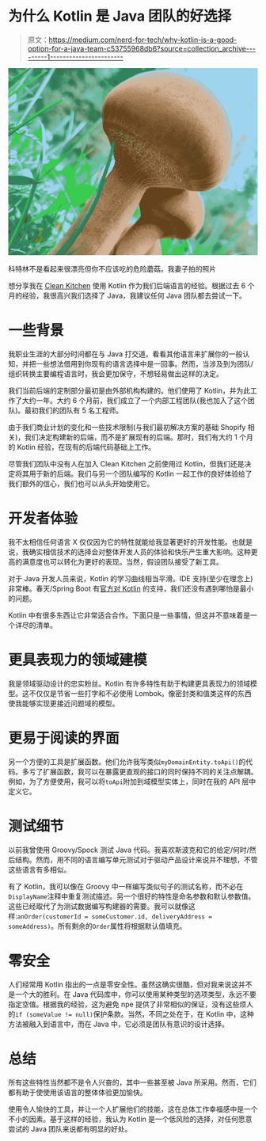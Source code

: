 # 为什么 Kotlin 是 Java 团队的好选择

> 原文：<https://medium.com/nerd-for-tech/why-kotlin-is-a-good-option-for-a-java-team-c53755968db6?source=collection_archive---------1----------------------->

![](img/2642897650075694ee129bcf97fcae7d.png)

科特林不是看起来很漂亮但你不应该吃的危险蘑菇。我妻子拍的照片

想分享我在 [Clean Kitchen](https://www.cleankitchen.ee/) 使用 Kotlin 作为我们后端语言的经验。根据过去 6 个月的经验，我很高兴我们选择了 Java，我建议任何 Java 团队都去尝试一下。

# 一些背景

我职业生涯的大部分时间都在与 Java 打交道。看看其他语言来扩展你的一般认知，并把一些想法借用到你现有的语言选择中是一回事。然而，当涉及到为团队/组织转换主要编程语言时，我会更加保守，不想轻易做出这样的决定。

我们当前后端的定制部分最初是由外部机构构建的。他们使用了 Kotlin，并为此工作了大约一年。大约 6 个月前，我们成立了一个内部工程团队(我也加入了这个团队)。最初我们的团队有 5 名工程师。

由于我们商业计划的变化和一些技术限制(与我们最初解决方案的基础 Shopify 相关)，我们决定构建新的后端，而不是扩展现有的后端。那时，我们有大约 1 个月的 Kotlin 经验，在现有的后端代码基础上工作。

尽管我们团队中没有人在加入 Clean Kitchen 之前使用过 Kotlin，但我们还是决定将其用于新的后端。我们与另一个团队编写的 Kotlin 一起工作的良好体验给了我们额外的信心，我们也可以从头开始使用它。

# 开发者体验

我不太相信任何语言 X 仅仅因为它的特性就能给我显著更好的开发性能。也就是说，我确实相信技术的选择会对整体开发人员的体验和快乐产生重大影响。这种更高的满意度也可以转化为更好的表现。当然，假设团队接受了新工具。

对于 Java 开发人员来说，Kotlin 的学习曲线相当平滑。IDE 支持(至少在理念上)非常棒。春天/Spring Boot 有[官方对 Kotlin](https://docs.spring.io/spring-boot/docs/current/reference/html/features.html#features.kotlin) 的支持，我们还没有遇到哪怕是最小的问题。

Kotlin 中有很多东西让它非常适合合作。下面只是一些事情，但这并不意味着是一个详尽的清单。

# 更具表现力的领域建模

我是领域驱动设计的忠实粉丝。Kotlin 有许多特性有助于构建更具表现力的领域模型。这不仅仅是节省一些打字和不必使用 Lombok。像密封类和值类这样的东西使我能够实现更接近问题域的模型。

# 更易于阅读的界面

另一个方便的工具是扩展函数。他们允许我写类似`myDomainEntity.toApi()`的代码。多亏了扩展函数，我可以在暴露更直观的接口的同时保持不同的关注点解耦。例如，为了方便使用，我可以将`toApi`附加到域模型实体上，同时在我的 API 层中定义它。

# 测试细节

以前我曾使用 Groovy/Spock 测试 Java 代码。我喜欢斯波克和它的给定/何时/然后结构。然而，用不同的语言编写单元测试对于驱动产品设计来说并不理想，不管这些语言有多相似。

有了 Kotlin，我可以像在 Groovy 中一样编写类似句子的测试名称，而不必在`DisplayName`注释中重复测试描述。另一个很好的特性是命名参数和默认参数值。这些已经取代了为测试数据编写构建器的需要。我可以就像这样:`anOrder(customerId = someCustomer.id, deliveryAddress = someAddress)`。所有剩余的`Order`属性将根据默认值填充。

# 零安全

人们经常用 Kotlin 指出的一点是零安全性。虽然这确实很酷，但对我来说这并不是一个大的胜利。在 Java 代码库中，你可以使用某种类型的选项类型，永远不要指定空值。根据我的经验，这为避免 npe 提供了非常相似的保证，没有这些烦人的`if (someValue != null)`保护条款。当然，不同之处在于，在 Kotlin 中，这种方法被融入到语言中，而在 Java 中，它必须是团队有意识的设计选择。

# 总结

所有这些特性当然都不是令人兴奋的，其中一些甚至被 Java 所采用。然而，它们都有助于使使用该语言的整体体验更加愉快。

使用令人愉快的工具，并让一个人扩展他们的技能，这在总体工作幸福感中是一个不小的因素。基于这样的经验，我认为 Kotlin 是一个低风险的选择，对任何愿意尝试的 Java 团队来说都有明显的好处。